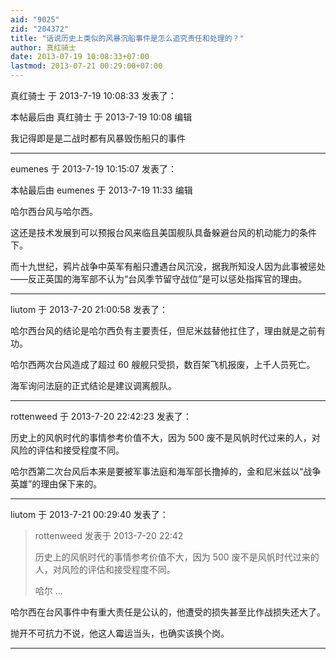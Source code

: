 ```yaml
---
aid: "9025"
zid: "204372"
title: "话说历史上类似的风暴沉船事件是怎么追究责任和处理的？"
author: 真红骑士
date: 2013-07-19 10:08:33+07:00
lastmod: 2013-07-21 00:29:00+07:00
---
```


真红骑士 于 2013-7-19 10:08:33 发表了：

本帖最后由 真红骑士 于 2013-7-19 10:08 编辑

我记得即是是二战时都有风暴毁伤船只的事件

---

eumenes 于 2013-7-19 10:15:07 发表了：

本帖最后由 eumenes 于 2013-7-19 11:33 编辑

哈尔西台风与哈尔西。

这还是技术发展到可以预报台风来临且美国舰队具备躲避台风的机动能力的条件下。

而十九世纪，鸦片战争中英军有船只遭遇台风沉没，据我所知没人因为此事被惩处——反正英国的海军部不认为“台风季节留守战位”是可以惩处指挥官的理由。

---

liutom 于 2013-7-20 21:00:58 发表了：

哈尔西台风的结论是哈尔西负有主要责任，但尼米兹替他扛住了，理由就是之前有功。

哈尔西两次台风造成了超过 60 艘舰只受损，数百架飞机报废，上千人员死亡。

海军询问法庭的正式结论是建议调离舰队。

---

rottenweed 于 2013-7-20 22:42:23 发表了：

历史上的风帆时代的事情参考价值不大，因为 500 废不是风帆时代过来的人，对风险的评估和接受程度不同。

哈尔西第二次台风后本来是要被军事法庭和海军部长撸掉的，金和尼米兹以“战争英雄”的理由保下来的。

---

liutom 于 2013-7-21 00:29:40 发表了：

> rottenweed 发表于 2013-7-20 22:42
>
> 历史上的风帆时代的事情参考价值不大，因为 500 废不是风帆时代过来的人，对风险的评估和接受程度不同。
>
> 哈尔 ...

哈尔西在台风事件中有重大责任是公认的，他遭受的损失甚至比作战损失还大了。

抛开不可抗力不说，他这人霉运当头，也确实该换个岗。

---
